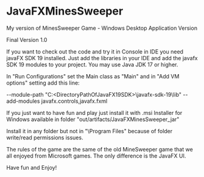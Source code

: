 # JavaFXMinesSweeper
My version of MinesSweeper Game - Windows Desktop Application Version

Final Version 1.0

If you want to check out the code and try it in Console in IDE you need javaFX SDK 19 installed. Just add the libraries in your IDE and add the javafx SDK 19 modules to your project. You may use Java JDK 17 or higher.

In "Run Configurations" set the Main class as "Main" and in "Add VM options" setting add this line:

--module-path "C:\<DirectoryPathOfJavaFX19SDK>\javafx-sdk-19\lib" --add-modules javafx.controls,javafx.fxml

If you just want to have fun and play just install it with .msi Installer for Windows available in folder  "out/artifacts/JavaFXMinesSweeper_jar"

Install it in any folder but not in "\Program Files" because of folder write/read permissions issues.

The rules of the game are the same of the old MineSweeper game that we all enjoyed from Microsoft games. The only difference is the JavaFX UI.

Have fun and Enjoy!
